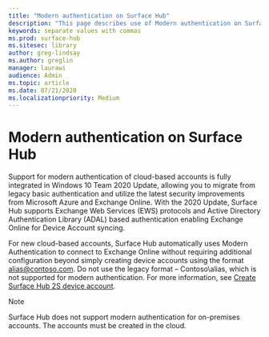 ```yaml
---
title: "Modern authentication on Surface Hub"
description: "This page describes use of Modern authentication on Surface Hub in contrast to legacy basic authentication."
keywords: separate values with commas
ms.prod: surface-hub
ms.sitesec: library
author: greg-lindsay
ms.author: greglin
manager: laurawi
audience: Admin
ms.topic: article
ms.date: 07/21/2020
ms.localizationpriority: Medium
---
```


# Modern authentication on Surface Hub

Support for modern authentication of cloud-based accounts is fully integrated in Windows 10 Team 2020 Update, allowing you to migrate from legacy basic authentication and utilize the latest security improvements from Microsoft Azure and Exchange Online. With the 2020 Update, Surface Hub supports Exchange Web Services (EWS) protocols and Active Directory Authentication Library (ADAL) based authentication enabling Exchange Online for Device Account syncing.

For new cloud-based accounts, Surface Hub automatically uses Modern Authentication to connect to Exchange Online without requiring additional configuration beyond simply creating device accounts using the format [alias@contoso.com](mailto:alias@contoso.com). Do not use the legacy format – Contoso\alias, which is not supported for modern authentication. For more information, see [Create Surface Hub 2S device account](https://docs.microsoft.com/surface-hub/surface-hub-2s-account).

> [!NOTE]
> Surface Hub does not support modern authentication for on-premises accounts. The accounts must be created in the cloud.

